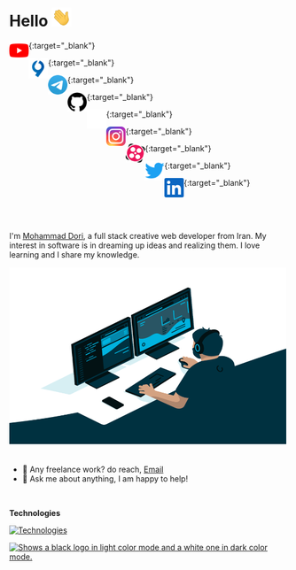 # Hello <img src="img/hand.gif" width="35px">

[<img align="left" alt="Dori Learn Youtube" width="35px" src="img/youtube.svg" />](https://www.youtube.com/channel/UC8PIMbjxztHeiBWZRpblp2A){:target="\_blank"}

[<img align="left" alt="Dori Virgool" width="35px" src="img/virgool.png" />](https://virgool.io/@dori-dev){:target="\_blank"}

[<img align="left" alt="Dori Telegram" width="35px" src="img/telegram.png" />](https://t.me/DoriDev){:target="\_blank"}

[<img align="left" alt="Github" width="35px" src="img/github2.png" />](https://github.com/dori-dev#gh-light-mode-only){:target="\_blank"}

[<img align="left" alt="Github" width="35px" src="img/github.png" />](https://github.com/dori-dev#gh-dark-mode-only){:target="\_blank"}

[<img align="left" alt="Mohammad Instagram" width="35px" src="img/instagram.svg" />](https://www.instagram.com/mr.dori.dev/){:target="\_blank"}

[<img align="left" alt="Mohammad Aparat" width="35px" src="img/aparat.png" />](https://www.aparat.com/dori.dev){:target="\_blank"}

[<img align="left" alt="Mohammad Twitter" width="35px" src="img/twitter.svg" />](https://twitter.com){:target="\_blank"}

[<img align="left" alt="Mohammad Linkedin" width="35px" src="img/linkedin.svg" />](https://www.linkedin.com){:target="\_blank"}

<br />
<br />
<br />

I'm [Mohammad Dori](https://github.com/dori-dev), a full stack creative web developer from Iran. My interest in software is in dreaming up ideas and realizing them. I love learning and I share my knowledge.

<img alt="GIF" src="img/code.gif" width="500" height="320" style="margin-bottom: 20px;" />

- 💼 Any freelance work? do reach, [Email](mailto:mr.dori.dev@gmail.com)
- 💬 Ask me about anything, I am happy to help!

<br />

**Technologies**

[![Technologies](https://skillicons.dev/icons?i=py,django,fastapi,postgresql,mongodb,git,nginx,docker,linux,html,css,sass,bootstrap,js,react,redux&perline=8)](https://github.com/dori-dev)

<a href="https://github.com/dori-dev">
    <picture>
        <source media="(prefers-color-scheme: dark)" srcset="https://github-readme-stats.vercel.app/api?username=dori-dev&hide=prs&show_icons=true&theme=react&hide_border=true&bg_color=ffffff00">
        <source media="(prefers-color-scheme: light)" srcset="https://github-readme-stats.vercel.app/api?username=dori-dev&hide=prs&show_icons=true&theme=vue&hide_border=true&bg_color=ffffff00">
        <img alt="Shows a black logo in light color mode and a white one in dark color mode." src="https://github-readme-stats.vercel.app/api?username=dori-dev&hide=prs&show_icons=true&theme=react&hide_border=true">
    </picture>
</a>
